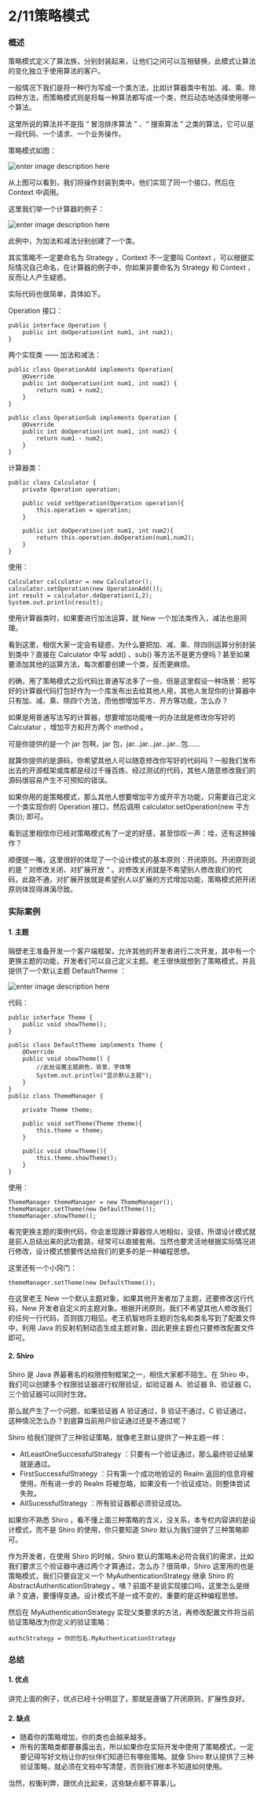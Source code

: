 # 2/11策略模式

### 概述

策略模式定义了算法族，分别封装起来，让他们之间可以互相替换，此模式让算法的变化独立于使用算法的客户。

一般情况下我们是将一种行为写成一个类方法，比如计算器类中有加、减、乘、除四种方法，而策略模式则是将每一种算法都写成一个类，然后动态地选择使用哪一个算法。

这里所说的算法并不是指 “ 冒泡排序算法 ” 、“ 搜索算法 ” 之类的算法，它可以是一段代码、一个请求、一个业务操作。

策略模式如图：

![enter image description here](http://images.gitbook.cn/25500850-5fed-11e8-b7c9-aba3c5c7330f)

从上图可以看到，我们将操作封装到类中，他们实现了同一个接口，然后在 Context 中调用。

这里我们举一个计算器的例子：

![enter image description here](http://images.gitbook.cn/2c5b29e0-5fed-11e8-b82b-ffbb9d1e8856)

此例中，为加法和减法分别创建了一个类。

其实策略不一定要命名为 Strategy ，Context 不一定要叫 Context ，可以根据实际情况自己命名，在计算器的例子中，你如果非要命名为 Strategy 和 Context ，反而让人产生疑惑。

实际代码也很简单，具体如下。

Operation 接口：

```
public interface Operation {
    public int doOperation(int num1, int num2);
}
```

两个实现类 —— 加法和减法：

```
public class OperationAdd implements Operation{
    @Override
    public int doOperation(int num1, int num2) {
        return num1 + num2;
    }
}

public class OperationSub implements Operation {
    @Override
    public int doOperation(int num1, int num2) {
        return num1 - num2;
    }
}
```

计算器类：

```
public class Calculator {
    private Operation operation;

    public void setOperation(Operation operation){
        this.operation = operation;
    }

    public int doOperation(int num1, int num2){
        return this.operation.doOperation(num1,num2);
    }
}
```

使用：

```
Calculator calculator = new Calculator();
calculator.setOperation(new OperationAdd());
int result = calculator.doOperation(1,2);
System.out.println(result);
```

使用计算器类时，如果要进行加法运算，就 New 一个加法类传入，减法也是同理。

看到这里，相信大家一定会有疑惑，为什么要把加、减、乘、除四则运算分别封装到类中？直接在 Calculator 中写 add() 、sub() 等方法不是更方便吗？甚至如果要添加其他的运算方法，每次都要创建一个类，反而更麻烦。

的确，用了策略模式之后代码比普通写法多了一些，但是这里假设一种场景：把写好的计算器代码打包好作为一个库发布出去给其他人用，其他人发现你的计算器中只有加、减、乘、除四个方法，而他想增加平方、开方等功能，怎么办？

如果是用普通写法写的计算器，想要增加功能唯一的办法就是修改你写好的 Calculator ，增加平方和开方两个 method 。

可是你提供的是一个 jar 包啊，jar 包，jar…jar…jar…jar…包……

就算你提供的是源码，你希望其他人可以随意修改你写好的代码吗？一般我们发布出去的开源框架或库都是经过千锤百炼、经过测试的代码，其他人随意修改我们的源码很容易产生不可预知的错误。

如果你用的是策略模式，那么其他人想要增加平方或开平方功能，只需要自己定义一个类实现你的 Operation 接口，然后调用 calculator.setOperation(new 平方类()); 即可。

看到这里相信你已经对策略模式有了一定的好感，甚至惊叹一声：哇，还有这种操作？

顺便提一嘴，这里很好的体现了一个设计模式的基本原则：开闭原则。开闭原则说的是 ” 对修改关闭、对扩展开放 “ 。对修改关闭就是不希望别人修改我们的代码，此路不通，对扩展开放就是希望别人以扩展的方式增加功能，策略模式把开闭原则体现得淋漓尽致。

### 实际案例

#### 1. 主题

隔壁老王准备开发一个客户端框架，允许其他的开发者进行二次开发，其中有一个更换主题的功能，开发者们可以自己定义主题。老王很快就想到了策略模式，并且提供了一个默认主题 DefaultTheme ：

![enter image description here](http://images.gitbook.cn/37a1f950-5fed-11e8-95e8-074055ff8c6f)

代码：

```
public interface Theme {
    public void showTheme();
}

public class DefaultTheme implements Theme {
    @Override
    public void showTheme() {
        //此处设置主题颜色，背景，字体等
        System.out.println("显示默认主题");
    }
}
public class ThemeManager {

    private Theme theme;

    public void setTheme(Theme theme){
        this.theme = theme;
    }

    public void showTheme(){
        this.theme.showTheme();
    }
}
```

使用：

```
ThemeManager themeManager = new ThemeManager();
themeManager.setTheme(new DefaultTheme());
themeManager.showTheme();
```

看完更换主题的案例代码，你会发现跟计算器惊人地相似，没错，所谓设计模式就是前人总结出来的武功套路，经常可以直接套用。当然也要灵活地根据实际情况进行修改，设计模式想要传达给我们的更多的是一种编程思想。

这里还有一个小窍门：

```
themeManager.setTheme(new DefaultTheme());
```

在这里老王 New 一个默认主题对象，如果其他开发者加了主题，还要修改这行代码，New 开发者自定义的主题对象。根据开闭原则，我们不希望其他人修改我们的任何一行代码，否则拔刀相见。老王机智地将主题的包名和类名写到了配置文件中，利用 Java 的反射机制动态生成主题对象，因此更换主题也只要修改配置文件即可。

#### 2. Shiro

Shiro 是 Java 界最著名的权限控制框架之一，相信大家都不陌生。在 Shiro 中，我们可以创建多个权限验证器进行权限验证，如验证器 A、验证器 B、验证器 C，三个验证器可以同时生效。

那么就产生了一个问题，如果验证器 A 验证通过，B 验证不通过，C 验证通过，这种情况怎么办？到底算当前用户验证通过还是不通过呢？

Shiro 给我们提供了三种验证策略，就像老王默认提供了一种主题一样：

- AtLeastOneSuccessfulStrategy ：只要有一个验证通过，那么最终验证结果就是通过。
- FirstSuccessfulStrategy ：只有第一个成功地验证的 Realm 返回的信息将被使用，所有进一步的 Realm 将被忽略，如果没有一个验证成功，则整体尝试失败。
- AllSucessfulStrategy ：所有验证器都必须验证成功。

如果你不熟悉 Shiro ，看不懂上面三种策略的含义，没关系，本专栏内容讲的是设计模式，而不是 Shiro 的使用，你只要知道 Shiro 默认为我们提供了三种策略即可。

作为开发者，在使用 Shiro 的时候，Shiro 默认的策略未必符合我们的需求，比如我们要求三个验证器中通过两个才算通过，怎么办？很简单，Shiro 这里用的也是策略模式，我们只要自定义一个 MyAuthenticationStrategy 继承 Shiro 的 AbstractAuthenticationStrategy 。咦？前面不是说实现接口吗，这里怎么是继承？变通，要懂得变通。设计模式不是一成不变的，重要的是这种编程思想。

然后在 MyAuthenticationStrategy 实现父类要求的方法，再修改配置文件将当前验证策略改为你定义的验证策略：

```
authcStrategy = 你的包名.MyAuthenticationStrategy
```

### 总结

#### 1. 优点

讲完上面的例子，优点已经十分明显了，那就是遵循了开闭原则，扩展性良好。

#### 2. 缺点

- 随着你的策略增加，你的类也会越来越多。
- 所有的策略类都要暴露出去，所以如果你在实际开发中使用了策略模式，一定要记得写好文档让你的伙伴们知道已有哪些策略。就像 Shiro 默认提供了三种验证策略，就必须在文档中写清楚，否则我们根本不知道如何使用。

当然，权衡利弊，跟优点比起来，这些缺点都不算事儿。